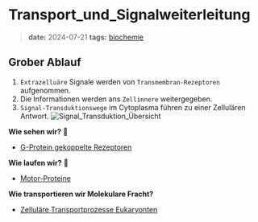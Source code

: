 # Transport_und_Signalweiterleitung
> **date:** 2024-07-21
> **tags:** [biochemie](../3_tags/biochemie.md)

## Grober Ablauf
1. `Extrazelluäre` Signale werden von `Transmembran-Rezeptoren` aufgenommen.
2. Die Informationen werden ans `Zellinnere` weitergegeben.
3. `Signal-Transduktionswege` im Cytoplasma führen zu einer Zellulären Antwort.
![Signal_Transduktion_Übersicht](../assets/SCREENSHOTS/Signal_Transduktion_Übersicht.png)  

**Wie sehen wir?** :eyes: 
- [G-Protein gekoppelte Rezeptoren](G-Protein_gekoppelte_Rezeptoren.md)    

**Wie laufen wir?**  :running:
- [Motor-Proteine](Motor-Proteine.md)

**Wie transportieren wir Molekulare Fracht?**  
- [Zelluläre Transportprozesse Eukaryonten](Zelluläre_Transportprozesse_Eukaryonten.md)
